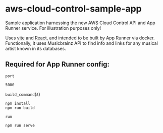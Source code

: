 # aws-cloud-control-sample-app

Sample application harnessing the new AWS Cloud Control API and App Runner service. For illustration purposes only!

Uses <a href="https://vitejs.dev/">vite</a> and
<a href="https://reactjs.org/">React</a>, and intended to be built by App
Runner via docker. Functionally, it uses Musicbrainz API to find info and links for any
musical artist known in its databases.

## Required for App Runner config:

`port`

```
5000
```

`build_command`(s)

```
npm install
npm run build
```

`run`

```
npm run serve
```
